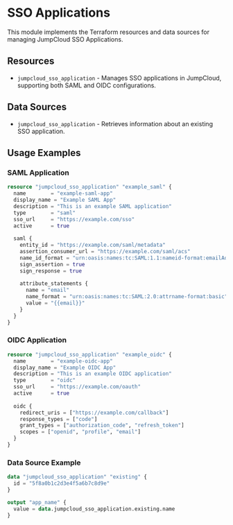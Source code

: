# SSO Applications

This module implements the Terraform resources and data sources for managing JumpCloud SSO Applications.

## Resources

- `jumpcloud_sso_application` - Manages SSO applications in JumpCloud, supporting both SAML and OIDC configurations.

## Data Sources

- `jumpcloud_sso_application` - Retrieves information about an existing SSO application.

## Usage Examples

### SAML Application

```terraform
resource "jumpcloud_sso_application" "example_saml" {
  name        = "example-saml-app"
  display_name = "Example SAML App"
  description = "This is an example SAML application"
  type        = "saml"
  sso_url     = "https://example.com/sso"
  active      = true
  
  saml {
    entity_id = "https://example.com/saml/metadata"
    assertion_consumer_url = "https://example.com/saml/acs"
    name_id_format = "urn:oasis:names:tc:SAML:1.1:nameid-format:emailAddress"
    sign_assertion = true
    sign_response = true
    
    attribute_statements {
      name = "email"
      name_format = "urn:oasis:names:tc:SAML:2.0:attrname-format:basic"
      value = "{{email}}"
    }
  }
}
```

### OIDC Application

```terraform
resource "jumpcloud_sso_application" "example_oidc" {
  name        = "example-oidc-app"
  display_name = "Example OIDC App"
  description = "This is an example OIDC application"
  type        = "oidc"
  sso_url     = "https://example.com/oauth"
  active      = true
  
  oidc {
    redirect_uris = ["https://example.com/callback"]
    response_types = ["code"]
    grant_types = ["authorization_code", "refresh_token"]
    scopes = ["openid", "profile", "email"]
  }
}
```

### Data Source Example

```terraform
data "jumpcloud_sso_application" "existing" {
  id = "5f8a0b1c2d3e4f5a6b7c8d9e"
}

output "app_name" {
  value = data.jumpcloud_sso_application.existing.name
}
``` 